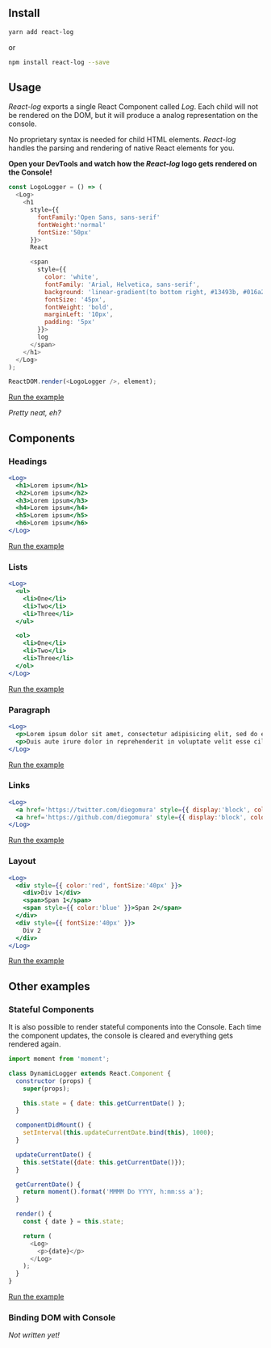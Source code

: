 ## Install
```sh
yarn add react-log
```
or
```sh
npm install react-log --save
```

## Usage
_React-log_ exports a single React Component called _Log_. Each child will not be rendered on the DOM, but it will produce a analog representation on the console.

No proprietary syntax is needed for child HTML elements. _React-log_ handles the parsing and rendering of native React elements for you.

**Open your DevTools and watch how the _React-log_ logo gets rendered on the Console!**

```js
const LogoLogger = () => (
  <Log>
    <h1
      style={{
        fontFamily:'Open Sans, sans-serif'
        fontWeight:'normal'
        fontSize:'50px'
      }}>
      React

      <span
        style={{
          color: 'white',
          fontFamily: 'Arial, Helvetica, sans-serif',
          background: 'linear-gradient(to bottom right, #13493b, #016a26)',
          fontSize: '45px',
          fontWeight: 'bold',
          marginLeft: '10px',
          padding: '5px'
        }}>
        log
      </span>
    </h1>
  </Log>
);

ReactDOM.render(<LogoLogger />, element);
```
[Run the example](ReactLogLogo)

_Pretty neat, eh?_

## Components
### Headings
```jsx
<Log>
  <h1>Lorem ipsum</h1>
  <h2>Lorem ipsum</h2>
  <h3>Lorem ipsum</h3>
  <h4>Lorem ipsum</h4>
  <h5>Lorem ipsum</h5>
  <h6>Lorem ipsum</h6>
</Log>
```
[Run the example](Headings)

### Lists
```jsx
<Log>
  <ul>
    <li>One</li>
    <li>Two</li>
    <li>Three</li>
  </ul>

  <ol>
    <li>One</li>
    <li>Two</li>
    <li>Three</li>
  </ol>
</Log>
```
[Run the example](Lists)

### Paragraph
```jsx
<Log>
  <p>Lorem ipsum dolor sit amet, consectetur adipisicing elit, sed do eiusmod tempor incididunt ut labore et dolore magna aliqua. Ut enim ad minim veniam, quis nostrud exercitation ullamco laboris nisi ut aliquip ex ea commodo consequat.</p>
  <p>Duis aute irure dolor in reprehenderit in voluptate velit esse cillum dolore eu fugiat nulla pariatur. Excepteur sint occaecat cupidatat non proident, sunt in culpa qui officia deserunt mollit anim id est laborum.</p>
</Log>
```
[Run the example](Paragraph)

### Links
```jsx
<Log>
  <a href='https://twitter.com/diegomura' style={{ display:'block', color:'blue' }}>Twitter</a>
  <a href='https://github.com/diegomura' style={{ display:'block', color:'blue' }}>Github</a>
</Log>
```
[Run the example](Links)

### Layout
```jsx
<Log>
  <div style={{ color:'red', fontSize:'40px' }}>
    <div>Div 1</div>
    <span>Span 1</span>
    <span style={{ color:'blue' }}>Span 2</span>
  </div>
  <div style={{ fontSize:'40px' }}>
    Div 2
  </div>
</Log>
```
[Run the example](Layout)

## Other examples

### Stateful Components
It is also possible to render stateful components into the Console.
Each time the component updates, the console is cleared and everything gets rendered again.

```js
import moment from 'moment';

class DynamicLogger extends React.Component {
  constructor (props) {
    super(props);

    this.state = { date: this.getCurrentDate() };
  }

  componentDidMount() {
    setInterval(this.updateCurrentDate.bind(this), 1000);
  }

  updateCurrentDate() {
    this.setState({date: this.getCurrentDate()});
  }

  getCurrentDate() {
    return moment().format('MMMM Do YYYY, h:mm:ss a');
  }

  render() {
    const { date } = this.state;

    return (
      <Log>
        <p>{date}</p>
      </Log>
    );
  }
}
```
[Run the example](Dynamic)

### Binding DOM with Console
_Not written yet!_
